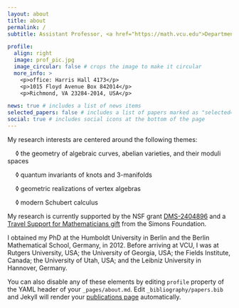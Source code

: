 ```yaml
---
layout: about
title: about
permalink: /
subtitle: Assistant Professor, <a href="https://math.vcu.edu">Department of Mathematics and Applied Mathematics</a>, <a href="https://www.vcu.edu">Virginia Commonwealth University</a>

profile:
  align: right
  image: prof_pic.jpg
  image_circular: false # crops the image to make it circular
  more_info: >
    <p>office: Harris Hall 4173</p>
    <p>1015 Floyd Avenue Box 842014</p>
    <p>Richmond, VA 23284-2014, USA</p>

news: true # includes a list of news items
selected_papers: false # includes a list of papers marked as "selected={true}"
social: true # includes social icons at the bottom of the page
---
```


My research interests are centered around the following themes:

  ◊ the geometry of algebraic curves, abelian varieties, and their moduli spaces

  ◊ quantum invariants of knots and 3-manifolds

  ◊ geometric realizations of vertex algebras

  ◊ modern Schubert calculus

My research is currently supported by the NSF grant <a href="https://www.nsf.gov/awardsearch/showAward?AWD_ID=2404896">DMS-2404896</a> and a <a href="https://www.simonsfoundation.org/grant/travel-support-for-mathematicians/?tab=awardees">Travel Support for Mathematicians gift</a> from the Simons Foundation.

I obtained my PhD at the Humboldt University in Berlin and the Berlin Mathematical School, Germany, in 2012. Before arriving at VCU, I was at Rutgers University, USA; the University of Georgia, USA; the Fields Institute, Canada; the University of Utah, USA; and the Leibniz University in Hannover, Germany.

You can also disable any of these elements by editing `profile` property of the YAML header of your `_pages/about.md`. Edit `_bibliography/papers.bib` and Jekyll will render your [publications page](/al-folio/publications/) automatically.
